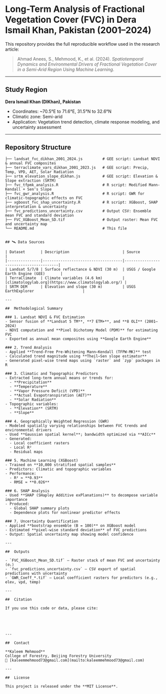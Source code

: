 # Long-Term Analysis of Fractional Vegetation Cover (FVC) in Dera Ismail Khan, Pakistan (2001–2024)

This repository provides the full reproducible workflow used in the research article:

> Ahmad Anees, S., Mehmood, K., et al. (2024). *Spatiotemporal Dynamics and Environmental Drivers of Fractional Vegetation Cover in a Semi-Arid Region Using Machine Learning*. 
---

## Study Region

**Dera Ismail Khan (DIKhan), Pakistan**  
- Coordinates: ~70.5°E to 71.6°E, 31.5°N to 32.6°N  
- Climatic zone: Semi-arid  
- Application: Vegetation trend detection, climate response modeling, and uncertainty assessment

---

##  Repository Structure

```text
├── landsat_fvc_dikhan_2001_2024.js         # GEE script: Landsat NDVI & annual FVC composites
├── terraclimate_vars_dikhan_2001_2023.js   # GEE script: Precip, Temp, VPD, AET, Solar Radiation
├── srtm_elevation_slope_dikhan.js          # GEE script: Elevation & Slope extraction (SRTM)
├── fvc_tfpmk_analysis.R                    # R script: Modified Mann-Kendall + Sen's Slope
├── fvc_gwr_analysis.R                      # R script: GWR for climatic-topographic effects on FVC
├── xgboost_fvc_shap_uncertainty.R          # R script: XGBoost, SHAP interpretation & uncertainty
├── fvc_predictions_uncertainty.csv         # Output CSV: Ensemble mean FVC and standard deviation
├── FVC_XGBoost_Mean_SD.tif                 # Output raster: Mean FVC and uncertainty map
└── README.md                               # This file


## 🛰️ Data Sources

| Dataset       | Description                        | Source                                 |
|---------------|------------------------------------|----------------------------------------|
| Landsat 5/7/8 | Surface reflectance & NDVI (30 m)  | USGS / Google Earth Engine (GEE)       |
| TerraClimate  | Climate variables (4.6 km)         | [climatologylab.org](https://www.climatologylab.org/) |
| SRTM DEM      | Elevation and slope (30 m)         | USGS EarthExplorer                      |

---

##  Methodological Summary

### 1. Landsat NDVI & FVC Estimation
- Sensor fusion of **Landsat 5 TM**, **7 ETM+**, and **8 OLI** (2001–2024)
- NDVI computation and **Pixel Dichotomy Model (PDM)** for estimating FVC
- Exported as annual mean composites using **Google Earth Engine**

### 2. Trend Analysis
- Applied **Trend-Free Pre-Whitening Mann–Kendall (TFPW-MK)** test
- Calculated trend magnitude using **Theil–Sen slope estimator**
- Generated pixel-wise trend maps using `raster` and `zyp` packages in R

### 3. Climatic and Topographic Predictors
- Extracted long-term annual means or trends for:
  - **Precipitation**
  - **Temperature**
  - **Vapor Pressure Deficit (VPD)**
  - **Actual Evapotranspiration (AET)**
  - **Solar Radiation**
- Topographic variables:
  - **Elevation** (SRTM)
  - **Slope**

### 4. Geographically Weighted Regression (GWR)
- Modeled spatially varying relationships between FVC trends and environmental drivers
- Used **Gaussian spatial kernel**; bandwidth optimized via **AICc**
- Generated:
  - Local coefficient rasters
  - Local R²
  - Residual maps

### 5. Machine Learning (XGBoost)
- Trained on **10,000 stratified spatial samples**
- Predictors: Climatic and topographic variables
- Performance:
  - R² ≈ **0.93**
  - RMSE ≈ **0.026**

### 6. SHAP Analysis
- Used **SHAP (SHapley Additive exPlanations)** to decompose variable importance
- Produced:
  - Global SHAP summary plots
  - Dependence plots for nonlinear predictor effects

### 7. Uncertainty Quantification
- Applied **bootstrap ensemble (B = 100)** on XGBoost model
- Estimated **pixel-wise standard deviation** of FVC predictions
- Output: Spatial uncertainty map showing model confidence

---

##  Outputs

- `FVC_XGBoost_Mean_SD.tif` — Raster stack of mean FVC and uncertainty (σᵢ)
- `fvc_predictions_uncertainty.csv` — CSV export of spatial predictions with uncertainty
- `GWR_Coeff_*.tif` — Local coefficient rasters for predictors (e.g., elev, vpd, temp)

---

##  Citation

If you use this code or data, please cite:





---

##  Contact

**Kaleem Mehmood**  
College of Forestry, Beijing Forestry University  
📧 [kaleemmehmood73@gmail.com](mailto:kaleemmehmood73@gmail.com)

---

##  License

This project is released under the **MIT License**.















